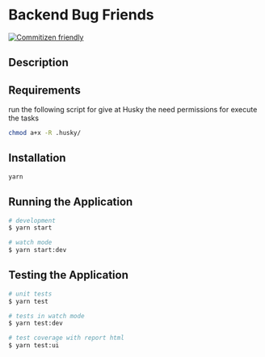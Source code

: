 # Backend Bug Friends

[![Commitizen friendly](https://img.shields.io/badge/commitizen-friendly-brightgreen.svg)](http://commitizen.github.io/cz-cli/)

## Description

## Requirements

run the following script for give at Husky the need permissions for execute the tasks

```bash
chmod a+x -R .husky/
```

## Installation

```bash
yarn
```

## Running the Application

```bash
# development
$ yarn start

# watch mode
$ yarn start:dev
```

## Testing the Application

```bash
# unit tests
$ yarn test

# tests in watch mode
$ yarn test:dev

# test coverage with report html
$ yarn test:ui
```

